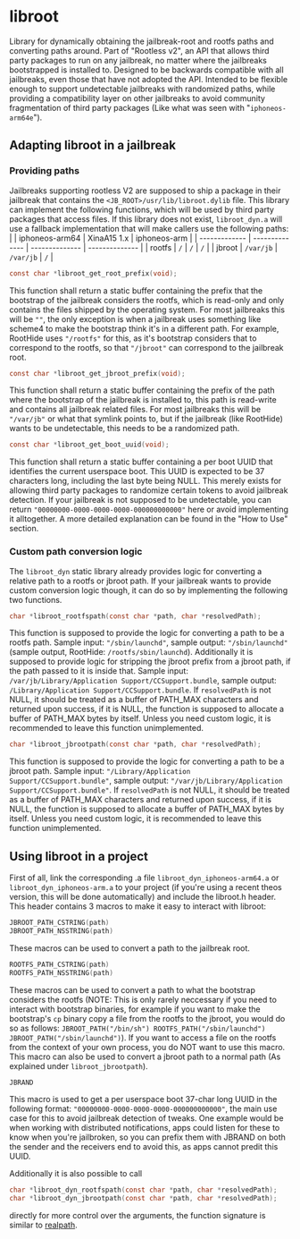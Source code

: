 # libroot

Library for dynamically obtaining the jailbreak-root and rootfs paths and converting paths around.
Part of "Rootless v2", an API that allows third party packages to run on any jailbreak, no matter where the jailbreaks bootstrapped is installed to.
Designed to be backwards compatible with all jailbreaks, even those that have not adopted the API.
Intended to be flexible enough to support undetectable jailbreaks with randomized paths, while providing a compatibility layer on other jailbreaks to avoid community fragmentation of third party packages (Like what was seen with "`iphoneos-arm64e`").

## Adapting libroot in a jailbreak

### Providing paths

Jailbreaks supporting rootless V2 are supposed to ship a package in their jailbreak that contains the `<JB_ROOT>/usr/lib/libroot.dylib` file.
This library can implement the following functions, which will be used by third party packages that access files.
If this library does not exist, `libroot_dyn.a` will use a fallback implementation that will make callers use the following paths:
|               | iphoneos-arm64 | XinaA15 1.x    | iphoneos-arm   |
| ------------- | -------------- | -------------- | -------------- |
| rootfs        | `/`            | `/`            | `/`            |
| jbroot        | `/var/jb`      | `/var/jb`      | `/`            |

```c
const char *libroot_get_root_prefix(void);
```
This function shall return a static buffer containing the prefix that the bootstrap of the jailbreak considers the rootfs, which is read-only and only contains the files shipped by the operating system. For most jailbreaks this will be `""`, the only exception is when a jailbreak uses something like scheme4 to make the bootstrap think it's in a different path. For example, RootHide uses `"/rootfs"` for this, as it's bootstrap considers that to correspond to the rootfs, so that `"/jbroot"` can correspond to the jailbreak root.


```c
const char *libroot_get_jbroot_prefix(void);
```
This function shall return a static buffer containing the prefix of the path where the bootstrap of the jailbreak is installed to, this path is read-write and contains all jailbreak related files. For most jailbreaks this will be `"/var/jb"` or what that symlink points to, but if the jailbreak (like RootHide) wants to be undetectable, this needs to be a randomized path.


```c
const char *libroot_get_boot_uuid(void);
```
This function shall return a static buffer containing a per boot UUID that identifies the current userspace boot. This UUID is expected to be 37 characters long, including the last byte being NULL. This merely exists for allowing third party packages to randomize certain tokens to avoid jailbreak detection. If your jailbreak is not supposed to be undetectable, you can return `"00000000-0000-0000-0000-000000000000"` here or avoid implementing it alltogether. A more detailed explanation can be found in the "How to Use" section.


### Custom path conversion logic

The `libroot_dyn` static library already provides logic for converting a relative path to a rootfs or jbroot path. If your jailbreak wants to provide custom conversion logic though, it can do so by implementing the following two functions.

```c
char *libroot_rootfspath(const char *path, char *resolvedPath);
```
This function is supposed to provide the logic for converting a path to be a rootfs path. Sample input: `"/sbin/launchd"`, sample output: `"/sbin/launchd"` (sample output, RootHide: `/rootfs/sbin/launchd`).
Additionally it is supposed to provide logic for stripping the jbroot prefix from a jbroot path, if the path passed to it is inside that. Sample input: `/var/jb/Library/Application Support/CCSupport.bundle`, sample output: `/Library/Application Support/CCSupport.bundle`. If `resolvedPath` is not NULL, it should be treated as a buffer of PATH_MAX characters and returned upon success, if it is NULL, the function is supposed to allocate a buffer of PATH_MAX bytes by itself. Unless you need custom logic, it is recommended to leave this function unimplemented.


```c
char *libroot_jbrootpath(const char *path, char *resolvedPath);
```
This function is supposed to provide the logic for converting a path to be a jbroot path. Sample input: `"/Library/Application Support/CCSupport.bundle"`, sample output: `"/var/jb/Library/Application Support/CCSupport.bundle"`. If `resolvedPath` is not NULL, it should be treated as a buffer of PATH_MAX characters and returned upon success, if it is NULL, the function is supposed to allocate a buffer of PATH_MAX bytes by itself.  Unless you need custom logic, it is recommended to leave this function unimplemented.

## Using libroot in a project

First of all, link the corresponding .a file `libroot_dyn_iphoneos-arm64.a` or `libroot_dyn_iphoneos-arm.a` to your project (if you're using a recent theos version, this will be done automatically) and include the libroot.h header.
This header contains 3 macros to make it easy to interact with libroot:


```c
JBROOT_PATH_CSTRING(path)
JBROOT_PATH_NSSTRING(path)
```
These macros can be used to convert a path to the jailbreak root.


```c
ROOTFS_PATH_CSTRING(path)
ROOTFS_PATH_NSSTRING(path)
```
These macros can be used to convert a path to what the bootstrap considers the rootfs (NOTE: This is only rarely neccessary if you need to interact with bootstrap binaries, for example if you want to make the bootstrap's `cp` binary copy a file from the rootfs to the jbroot, you would do so as follows: `JBROOT_PATH("/bin/sh") ROOTFS_PATH("/sbin/launchd") JBROOT_PATH("/sbin/launchd")`). If you want to access a file on the rootfs from the context of your own process, you do NOT want to use this macro. This macro can also be used to convert a jbroot path to a normal path (As explained under `libroot_jbrootpath`).

```c
JBRAND
```
This macro is used to get a per userspace boot 37-char long UUID in the following format: `"00000000-0000-0000-0000-000000000000"`, the main use case for this to avoid jailbreak detection of tweaks. One example would be when working with distributed notifications, apps could listen for these to know when you're jailbroken, so you can prefix them with JBRAND on both the sender and the receivers end to avoid this, as apps cannot predit this UUID.

Additionally it is also possible to call 
```c
char *libroot_dyn_rootfspath(const char *path, char *resolvedPath);
char *libroot_dyn_jbrootpath(const char *path, char *resolvedPath);
```
directly for more control over the arguments, the function signature is similar to [realpath](https://man7.org/linux/man-pages/man3/realpath.3.html).